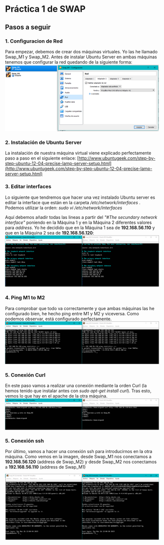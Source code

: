 # Práctica 1 de SWAP

## Pasos a seguir

### 1. Configuracion de Red

Para empezar, debemos de crear dos máquinas virtuales. Yo las he llamado Swap_M1 y Swap_M2. Antes de instalar Ubuntu Server en ambas máquinas tenemos que configurar la red quedando de la siguiente forma:
![configuracion de red](https://github.com/miguegonzalez/SWAP/blob/master/practica1/1.Configuracion_Red.PNG)

### 2. Instalación de Ubuntu Server

La instalación de nuestra máquina virtual viene explicado perfectamente paso a paso en el siguiente enlace: [http://www.ubuntugeek.com/step-by-step-ubuntu-12-04-precise-lamp-server-setup.html](http://www.ubuntugeek.com/step-by-step-ubuntu-12-04-precise-lamp-server-setup.html)

### 3. Editar interfaces

Lo siguiente que tendremos que hacer una vez instalado Ubuntu server es editar la interface que están en la carpeta */etc/network/interfaces* . Podemos utilizar la orden: *sudo vi /etc/network/interfaces*

Aquí debemos añadir todas las lineas a partir del *"#The secundary network interface"* poniendo en la Máquina 1 y en la Máquina 2 diferentes valores para *address*. Yo he decidido que en la Máquina 1 sea de **192.168.56.110** y que en la Máquina 2 sea de **192.168.56.120**: 
![configuracion de interfaces](https://github.com/miguegonzalez/SWAP/blob/master/practica1/2.Editar_interface.PNG)

### 4. Ping M1 to M2

Para comprobar que todo va correctamente y que ambas máquinas las he configurado bien, he hecho ping entre M1 y M2 y viceversa. Como podemos observar, está configurado perfectamente.
![ping](https://github.com/miguegonzalez/SWAP/blob/master/practica1/3.Pin_M1_M2.PNG)

### 5. Conexión Curl

En este paso vamos a realizar una conexión mediante la orden Curl (la hemos tenido que instalar antes con *sudo apt-get install curl*). Tras esto, vemos lo que hay en el apache de la otra máquina.
![Conexion Curl](https://github.com/miguegonzalez/SWAP/blob/master/practica1/5.Conexion_Curl.PNG)

### 5. Conexión ssh

Por último, vamos a hacer una conexión ssh para introducirnos en la otra máquina. Como vemos en la imagen, desde Swap_M1 nos conectamos a **192.168.56.120** (address de Swap_M2) y desde Swap_M2 nos conectamos a **192.168.56.110** (address de Swap_M1)

![Conexion ssh](https://github.com/miguegonzalez/SWAP/blob/master/practica1/6.Conexion_ssh.PNG)
